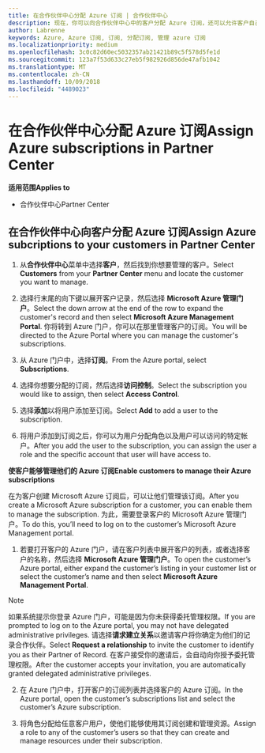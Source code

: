 ```yaml
---
title: 在合作伙伴中心分配 Azure 订阅 | 合作伙伴中心
description: 现在，你可以向合作伙伴中心中的客户分配 Azure 订阅，还可以允许客户自己管理订阅。
author: Labrenne
keywords: Azure, Azure 订阅, 订阅, 分配订阅, 管理 azure 订阅
ms.localizationpriority: medium
ms.openlocfilehash: 3c0c82d60ec5032357ab21421b89c5f578d5fe1d
ms.sourcegitcommit: 123a7f53d633c27eb5f982926d856de47afb1042
ms.translationtype: MT
ms.contentlocale: zh-CN
ms.lasthandoff: 10/09/2018
ms.locfileid: "4489023"
---
```

# <a name="assign-azure-subscriptions-in-partner-center"></a><span data-ttu-id="6bf22-104">在合作伙伴中心分配 Azure 订阅</span><span class="sxs-lookup"><span data-stu-id="6bf22-104">Assign Azure subscriptions in Partner Center</span></span>

**<span data-ttu-id="6bf22-105">适用范围</span><span class="sxs-lookup"><span data-stu-id="6bf22-105">Applies to</span></span>**

-  <span data-ttu-id="6bf22-106">合作伙伴中心</span><span class="sxs-lookup"><span data-stu-id="6bf22-106">Partner Center</span></span>
 
## <a name="assign-azure-subcriptions-to-your-customers-in-partner-center"></a><span data-ttu-id="6bf22-107">在合作伙伴中心向客户分配 Azure 订阅</span><span class="sxs-lookup"><span data-stu-id="6bf22-107">Assign Azure subcriptions to your customers in Partner Center</span></span>

1. <span data-ttu-id="6bf22-108">从**合作伙伴中心**菜单中选择**客户**，然后找到你想要管理的客户。</span><span class="sxs-lookup"><span data-stu-id="6bf22-108">Select **Customers** from your **Partner Center** menu and locate the customer you want to manage.</span></span>

2.  <span data-ttu-id="6bf22-109">选择行末尾的向下键以展开客户记录，然后选择 **Microsoft Azure 管理门户**。</span><span class="sxs-lookup"><span data-stu-id="6bf22-109">Select the down arrow at the end of the row to expand the customer's record and then select **Microsoft Azure Management Portal**.</span></span> <span data-ttu-id="6bf22-110">你将转到 Azure 门户，你可以在那里管理客户的订阅。</span><span class="sxs-lookup"><span data-stu-id="6bf22-110">You will be directed to the Azure Portal where you can manage the customer's subscriptions.</span></span> 

4. <span data-ttu-id="6bf22-111">从 Azure 门户中，选择**订阅**。</span><span class="sxs-lookup"><span data-stu-id="6bf22-111">From the Azure portal, select **Subscriptions**.</span></span>

5. <span data-ttu-id="6bf22-112">选择你想要分配的订阅，然后选择**访问控制**。</span><span class="sxs-lookup"><span data-stu-id="6bf22-112">Select the subscription you would like to assign, then select **Access Control**.</span></span>

6. <span data-ttu-id="6bf22-113">选择**添加**以将用户添加至订阅。</span><span class="sxs-lookup"><span data-stu-id="6bf22-113">Select **Add** to add a user to the subscription.</span></span> 

7. <span data-ttu-id="6bf22-114">将用户添加到订阅之后，你可以为用户分配角色以及用户可以访问的特定帐户。</span><span class="sxs-lookup"><span data-stu-id="6bf22-114">After you add the user to the subscription, you can assign the user a role and the specific account that user will have access to.</span></span> 

**<span data-ttu-id="6bf22-115">使客户能够管理他们的 Azure 订阅</span><span class="sxs-lookup"><span data-stu-id="6bf22-115">Enable customers to manage their Azure subscriptions</span></span>**

<span data-ttu-id="6bf22-116">在为客户创建 Microsoft Azure 订阅后，可以让他们管理该订阅。</span><span class="sxs-lookup"><span data-stu-id="6bf22-116">After you create a Microsoft Azure subscription for a customer, you can enable them to manage the subscription.</span></span> <span data-ttu-id="6bf22-117">为此，需要登录客户的 Microsoft Azure 管理门户。</span><span class="sxs-lookup"><span data-stu-id="6bf22-117">To do this, you’ll need to log on to the customer’s Microsoft Azure Management portal.</span></span> 

1.  <span data-ttu-id="6bf22-118">若要打开客户的 Azure 门户，请在客户列表中展开客户的列表，或者选择客户的名称，然后选择 **Microsoft Azure 管理门户**。</span><span class="sxs-lookup"><span data-stu-id="6bf22-118">To open the customer’s Azure portal, either expand the customer’s listing in your customer list or select the customer’s name and then select **Microsoft Azure Management Portal**.</span></span>
    
> [!NOTE]  
> <span data-ttu-id="6bf22-119">如果系统提示你登录 Azure 门户，可能是因为你未获得委托管理权限。</span><span class="sxs-lookup"><span data-stu-id="6bf22-119">If you are prompted to log on to the Azure portal, you may not have delegated administrative privileges.</span></span> <span data-ttu-id="6bf22-120">请选择**请求建立关系**以邀请客户将你确定为他们的记录合作伙伴。</span><span class="sxs-lookup"><span data-stu-id="6bf22-120">Select **Request a relationship** to invite the customer to identify you as their Partner of Record.</span></span> <span data-ttu-id="6bf22-121">在客户接受你的邀请后，会自动向你授予委托管理权限。</span><span class="sxs-lookup"><span data-stu-id="6bf22-121">After the customer accepts your invitation, you are automatically granted delegated administrative privileges.</span></span> 

2.  <span data-ttu-id="6bf22-122">在 Azure 门户中，打开客户的订阅列表并选择客户的 Azure 订阅。</span><span class="sxs-lookup"><span data-stu-id="6bf22-122">In the Azure portal, open the customer’s subscriptions list and select the customer’s Azure subscription.</span></span>

3.  <span data-ttu-id="6bf22-123">将角色分配给任意客户用户，使他们能够使用其订阅创建和管理资源。</span><span class="sxs-lookup"><span data-stu-id="6bf22-123">Assign a role to any of the customer’s users so that they can create and manage resources under their subscription.</span></span>


